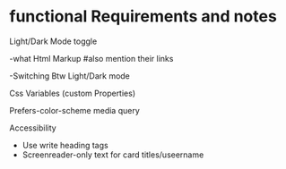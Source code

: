 # functional Requirements and notes
Light/Dark Mode toggle

-what Html Markup #also mention their links

-Switching Btw Light/Dark mode

Css Variables (custom Properties)

Prefers-color-scheme media query

Accessibility
- Use write heading tags
- Screenreader-only text for card titles/useername
